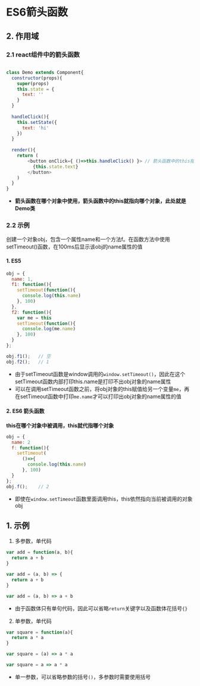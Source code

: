 # ES6箭头函数


## 2. 作用域

### 2.1 react组件中的箭头函数

```javascript

class Demo extends Component{
  constructor(props){
    super(props)
    this.state = {
      text: ''
    }
  }
  
  handleClick(){
    this.setState({
      text: 'hi'
    })
  }
  
  render(){
    return (
        <button onClick={ ()=>this.handleClick() }> // 箭头函数中的this指向Demo
          {this.state.text}
        </button>  
    )
  }
}
```

- **箭头函数在哪个对象中使用，箭头函数中的this就指向哪个对象，此处就是Demo类**

### 2.2 示例
创建一个对象obj，包含一个属性name和一个方法f。在函数方法中使用setTimeout()函数，在100ms后显示该obj的name属性的值

#### 1. ES5
```javascript
obj = {
  name: 1,
  f1: function(){
    setTimeout(function(){
      console.log(this.name)
    }, 100)
  },
  f2: function(){
    var me = this
    setTimeout(function(){
      console.log(me.name)
    }, 100)
  }
};

obj.f1();   // 空
obj.f2();   // 1
```
- 由于setTimeout函数是window调用的`window.setTimeout()`，因此在这个setTimeout函数内部打印this.name是打印不出obj对象的name属性
- 可以在调用setTimeout函数之前，将obj对象的this赋值给另一个变量`me`，再在setTimeout函数中打印`me.name`才可以打印出obj对象的name属性的值


#### 2. ES6 箭头函数
**this在哪个对象中被调用，this就代指哪个对象**

```javascript
obj = {
  name: 2
  f: function(){
    setTimeout(
      ()=>{
        console.log(this.name)
      }, 100)
  }
};
obj.f();    // 2
```
- 即使在`window.setTimeout`函数里面调用this，this依然指向当前被调用的对象obj




## 1. 示例
1. 多参数，单代码
```javascript
var add = function(a, b){
  return a + b
}
```

```javascript
var add = (a, b) => {
  return a + b
}
```
```javascript
var add = (a, b) => a + b
```
- 由于函数体只有单句代码，因此可以省略`return`关键字以及函数体花括号`{}`

2. 单参数，单代码
```javascript
var square = function(a){
  return a * a
}
```


```javascript
var square = (a) => a * a
```
```javascript
var square = a => a * a
```
- 单一参数，可以省略参数的括号`()`，多参数时需要使用括号







